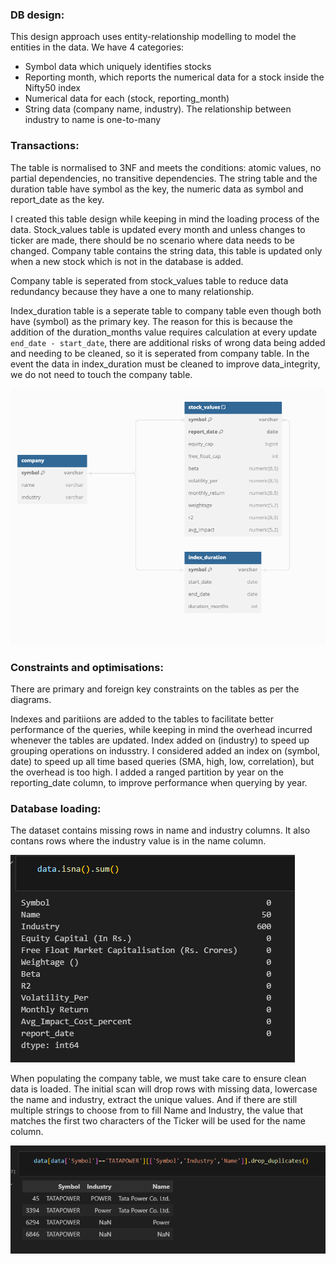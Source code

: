 ### DB design:
This design approach uses entity-relationship modelling to model the entities in the data. We have 4 categories:
* Symbol data which uniquely identifies stocks
* Reporting month, which reports the numerical data for a stock inside the Nifty50 index
* Numerical data for each (stock, reporting_month)
* String data (company name, industry). The relationship between industry to name is one-to-many

### Transactions:

The table is normalised to 3NF and meets the conditions: atomic values, no partial dependencies, no transitive dependencies. The string table and the duration table have symbol as the key, the numeric data as symbol and report_date as the key. 

I created this table design while keeping in mind the loading process of the data. Stock_values table is updated every month and unless changes to ticker are made, there should be no scenario where data needs to be changed. Company table contains the string data, this table is updated only when a new stock which is not in the database is added.

Company table is seperated from stock_values table to reduce data redundancy because they have a one to many relationship.

Index_duration table is a seperate table to company table even though both have (symbol) as the primary key. The reason for this is because the addition of the duration_months value requires calculation at every update ```end_date - start_date```, there are additional risks of wrong data being added and needing to be cleaned, so it is seperated from company table. In the event the data in index_duration must be cleaned to improve data_integrity, we do not need to touch the company table.

![My Image](/images/image1.png "Schema")

### Constraints and optimisations:

There are primary and foreign key constraints on the tables as per the diagrams.

Indexes and paritiions are added to the tables to facilitate better performance of the queries, while keeping in mind the overhead incurred whenever the tables are updated. Index added on (industry) to speed up grouping operations on indusstry. I considered added an index on (symbol, date) to speed up all time based queries (SMA, high, low, correlation), but the overhead is too high. I added a ranged partition by year on the reporting_date column, to improve performance when querying by year.

### Database loading:
The dataset contains missing rows in name and industry columns. It also contans rows where the industry value is in the name column. 

![My Image](/images/image2.png "Database")

When populating the company table, we must take care to ensure clean data is loaded. The initial scan will drop rows with missing data, lowercase the name and industry, extract the unique values. And if there are still multiple strings to choose from to fill Name and Industry, the value that matches the first two characters of the Ticker will be used for the name column.

![My Image](/images/image3.png "Database")



